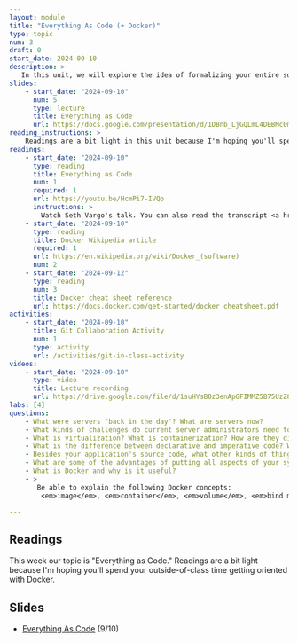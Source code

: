```yaml
---
layout: module
title: "Everything As Code (+ Docker)"
type: topic
num: 3
draft: 0
start_date: 2024-09-10
description: >
   In this unit, we will explore the idea of formalizing your entire software stack using code (e.g. operating system configurations, dependencies, documentation, and more). Even if your team is collaborating on the same codebase, if each team member is developing software with a different compiler, interpreter, language version, operating system, etc., you will likely run into conflicts and inconsistencies. Give this, you will learn about why "everything as code" is such an important idea, and some tools and strategies for managing your system stack over time.
slides: 
    - start_date: "2024-09-10"
      num: 5
      type: lecture
      title: Everything as Code
      url: https://docs.google.com/presentation/d/1DBnb_LjGQLmL4DEBMc0mOFfyUCsyyO6V/edit?usp=sharing&ouid=113376576186080604800&rtpof=true&sd=true
reading_instructions: >
    Readings are a bit light in this unit because I'm hoping you'll spend your outside-of-class time getting oriented with Docker:
readings: 
    - start_date: "2024-09-10"
      type: reading
      title: Everything as Code
      num: 1
      required: 1
      url: https://youtu.be/HcmPi7-IVQo
      instructions: > 
        Watch Seth Vargo's talk. You can also read the transcript <a href="https://www.hashicorp.com/resources/everything-as-code-the-future-of-ops-tools" target="_blank">here</a>
    - start_date: "2024-09-10"
      type: reading
      title: Docker Wikipedia article
      required: 1
      url: https://en.wikipedia.org/wiki/Docker_(software)
      num: 2
    - start_date: "2024-09-12"
      type: reading
      num: 3
      title: Docker cheat sheet reference
      url: https://docs.docker.com/get-started/docker_cheatsheet.pdf
activities:
    - start_date: "2024-09-10"
      title: Git Collaboration Activity
      num: 1
      type: activity
      url: /activities/git-in-class-activity
videos:
    - start_date: "2024-09-10"
      type: video
      title: Lecture recording
      url: https://drive.google.com/file/d/1suHYsB0z3enApGFIMMZ5B75UzZ8Dl7DB/view?usp=drive_link
labs: [4]
questions:
    - What were servers "back in the day"? What are servers now?
    - What kinds of challenges do current server administrators need to be able to navigate gracefully?
    - What is virtualization? What is containerization? How are they different?
    - What is the difference between declarative and imperative code? What are some examples of each?
    - Besides your application's source code, what other kinds of things should you also represent as code?
    - What are some of the advantages of putting all aspects of your system in terms of code?
    - What is Docker and why is it useful?
    - > 
       Be able to explain the following Docker concepts:
        <em>image</em>, <em>container</em>, <em>volume</em>, <em>bind mount</em>

---
```


## Readings
This week our topic is "Everything as Code."  Readings are a bit light
because I'm hoping you'll spend your outside-of-class time getting
oriented with Docker.

## Slides
* <a href="https://docs.google.com/presentation/d/1DBnb_LjGQLmL4DEBMc0mOFfyUCsyyO6V/edit?usp=sharing&ouid=113376576186080604800&rtpof=true&sd=true" target="_blank">Everything As Code</a> (9/10)